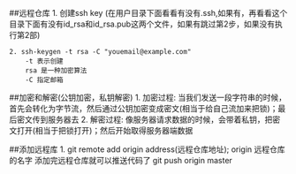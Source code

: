 ##远程仓库
	1. 创建ssh key (在用户目录下面看看有没有.ssh,如果有，再看看这个目录下面有没有id_rsa和id_rsa.pub这两个文件，如果有跳过第2步，如果没有执行第2部)

	2. ssh-keygen -t rsa -C "youemail@example.com"
		-t 表示创建
		rsa 是一种加密算法
		-C 指定邮箱



##加密和解密(公钥加密，私钥解密)
	1. 加密过程: 当我们发送一段字符串的时候，首先会转化为字节流，然后通过公钥加密变成密文(相当于给自己流加来把锁)；最后密文传到服务器去
	2. 解密过程: 像服务器请求数据的时候，会带着私钥，把密文打开(相当于把锁打开)；然后开始取得服务器端数据

##添加远程库
	1. git remote add origin address(远程仓库地址);
		origin 远程仓库的名字
		添加完远程仓库就可以推送代码了 git push origin master
	








































































































